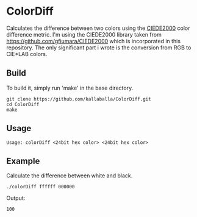 ColorDiff
============

Calculates the difference between two colors using the [CIEDE2000](https://en.wikipedia.org/wiki/Color_difference#CIEDE2000) color difference metric. I'm using the CIEDE2000 library taken from https://github.com/gfiumara/CIEDE2000 which is incorporated in this repository. The only significant part i wrote
is the conversion from RGB to CIE*LAB colors.

## Build

To build it, simply run 'make' in the base directory.

    git clone https://github.com/kallaballa/ColorDiff.git
    cd ColorDiff
    make

## Usage

    Usage: colorDiff <24bit hex color> <24bit hex color>

## Example

Calculate the difference between white and black.

    ./colorDiff ffffff 000000
    
Output:

    100
